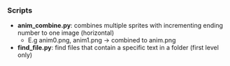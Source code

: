 ### Scripts

- **anim_combine.py**: combines multiple sprites with incrementing ending number to one image (horizontal)
  - E.g anim0.png, anim1.png -> combined to anim.png
- **find_file.py**: find files that contain a specific text in a folder (first level only)